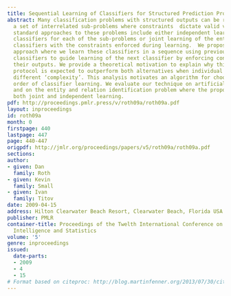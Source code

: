 ```yaml
---
title: Sequential Learning of Classifiers for Structured Prediction Problems
abstract: Many classification problems with structured outputs can be regarded as
  a set of interrelated sub-problems where constraints  dictate valid variable assignments.  The
  standard approaches to these problems include either independent learning of individual
  classifiers for each of the sub-problems or joint learning of the entire set of
  classifiers with the constraints enforced during learning.  We propose an intermediate
  approach where we learn these classifiers in a sequence using previously learned
  classifiers to guide learning of the next classifier by enforcing constraints between
  their outputs. We provide a theoretical motivation to explain why this learning
  protocol is expected to outperform both alternatives when individual problems have
  different ‘complexity’. This analysis motivates an algorithm for choosing a preferred
  order of classifier learning. We evaluate our technique on artificial experiments
  and on the entity and relation identification problem where the proposed method  outperforms
  both joint and independent learning.
pdf: http://proceedings.pmlr.press/v/roth09a/roth09a.pdf
layout: inproceedings
id: roth09a
month: 0
firstpage: 440
lastpage: 447
page: 440-447
origpdf: http://jmlr.org/proceedings/papers/v5/roth09a/roth09a.pdf
sections: 
author:
- given: Dan
  family: Roth
- given: Kevin
  family: Small
- given: Ivan
  family: Titov
date: 2009-04-15
address: Hilton Clearwater Beach Resort, Clearwater Beach, Florida USA
publisher: PMLR
container-title: Proceedings of the Twelth International Conference on Artificial
  Intelligence and Statistics
volume: '5'
genre: inproceedings
issued:
  date-parts:
  - 2009
  - 4
  - 15
# Format based on citeproc: http://blog.martinfenner.org/2013/07/30/citeproc-yaml-for-bibliographies/
---
```

